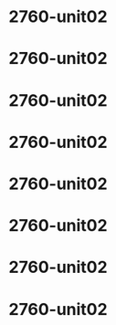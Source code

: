 # 2760-unit02
# 2760-unit02
# 2760-unit02
# 2760-unit02
# 2760-unit02
# 2760-unit02
# 2760-unit02
# 2760-unit02
